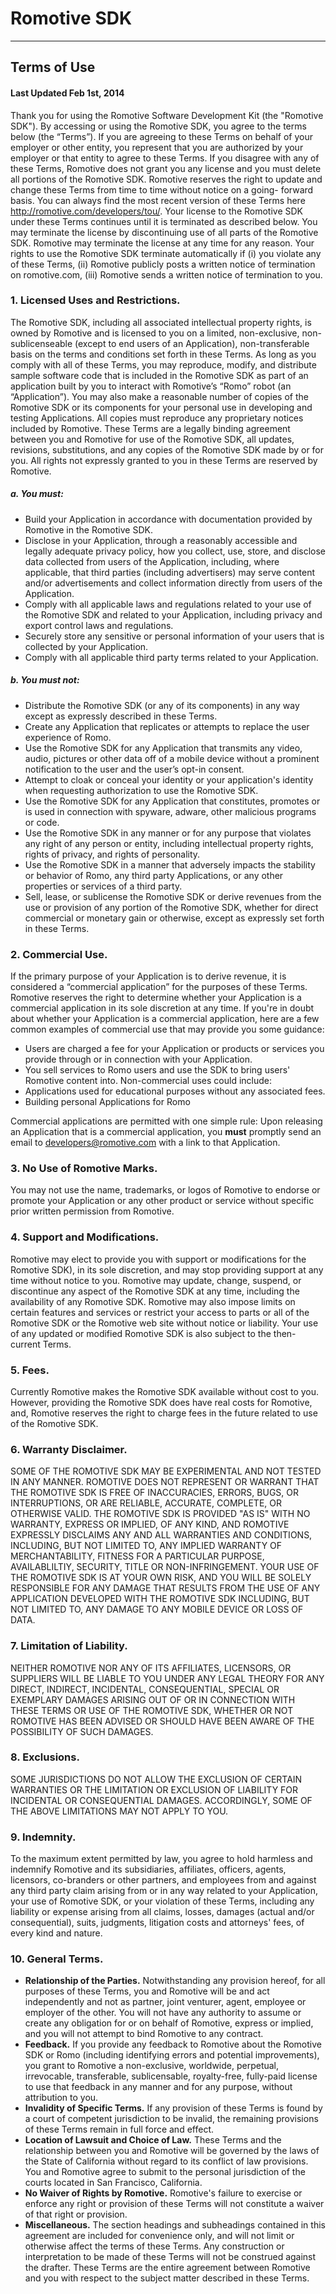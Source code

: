 # Romotive SDK
---
## Terms of Use
#### Last Updated Feb 1st, 2014

Thank you for using the Romotive Software Development Kit (the "Romotive SDK"). By accessing or using the Romotive SDK, you agree to the terms below (the “Terms”). If you are agreeing to these Terms on behalf of your employer or other entity, you represent that you are authorized by your employer or that entity to agree to these Terms. If you disagree with any of these Terms, Romotive does not grant you any license and you must delete all portions of the Romotive SDK. Romotive reserves the right to update and change these Terms from time to time without notice on a going- forward basis. You can always find the most recent version of these Terms here http://romotive.com/developers/tou/.
Your license to the Romotive SDK under these Terms continues until it is terminated as described below. You may terminate the license by discontinuing use of all parts of the Romotive SDK.  Romotive may terminate the license at any time for any reason. Your rights to use the Romotive SDK terminate automatically if (i) you violate any of these Terms, (ii) Romotive publicly posts a written notice of termination on romotive.com, (iii) Romotive sends a written notice of termination to you.

### 1. Licensed Uses and Restrictions.

The Romotive SDK, including all associated intellectual property rights, is owned by Romotive and is licensed to you on a limited, non-exclusive, non-sublicenseable (except to end users of an Application), non-transferable basis on the terms and conditions set forth in these Terms. As long as you comply with all of these Terms, you may reproduce, modify, and distribute sample software code that is included in the Romotive SDK as part of an application built by you to interact with Romotive’s “Romo” robot (an “Application”). You may also make a reasonable number of copies of the Romotive SDK or its components for your personal use in developing and testing Applications. All copies must reproduce any proprietary notices included by Romotive. These Terms are a legally binding agreement between you and Romotive for use of the Romotive SDK, all updates, revisions, substitutions, and any copies of the Romotive SDK made by or for you. All rights not expressly granted to you in these Terms are reserved by Romotive.

##### a. You must:
- Build your Application in accordance with documentation provided by Romotive in the Romotive SDK.
- Disclose in your Application, through a reasonably accessible and legally adequate privacy policy, how you collect, use, store, and disclose data collected from users of the Application, including, where applicable, that third parties (including advertisers) may serve content and/or advertisements and collect information directly from users of the Application. 
- Comply with all applicable laws and regulations related to your use of the Romotive SDK and related to your Application, including privacy and export control laws and regulations.
- Securely store any sensitive or personal information of your users that is collected by your Application.
- Comply with all applicable third party terms related to your Application.

##### b. You must not:
- Distribute the Romotive SDK (or any of its components) in any way except as expressly described in these Terms.
- Create any Application that replicates or attempts to replace the user experience of Romo.
- Use the Romotive SDK for any Application that transmits any video, audio, pictures or other data off of a mobile device without a prominent notification to the user and the user’s opt-in consent.
- Attempt to cloak or conceal your identity or your application's identity when requesting authorization to use the Romotive SDK.
- Use the Romotive SDK for any Application that constitutes, promotes or is used in connection with spyware, adware, other malicious programs or code.
- Use the Romotive SDK in any manner or for any purpose that violates any right of any person or entity, including intellectual property rights, rights of privacy, and rights of personality.
- Use the Romotive SDK in a manner that adversely impacts the stability or behavior of Romo, any third party Applications, or any other properties or services of a third party.
- Sell, lease, or sublicense the Romotive SDK or derive revenues from the use or provision of any portion of the Romotive SDK, whether for direct commercial or monetary gain or otherwise, except as expressly set forth in these Terms.

### 2. Commercial Use.

If the primary purpose of your Application is to derive revenue, it is considered a “commercial application” for the purposes of these Terms. Romotive reserves the right to determine whether your Application is a commercial application in its sole discretion at any time.
If you're in doubt about whether your Application is a commercial application, here are a few common examples of commercial use that may provide you some guidance:
- Users are charged a fee for your Application or products or services you provide through or in connection with your Application.
- You sell services to Romo users and use the SDK to bring users' Romotive content into.
Non-commercial uses could include:
- Applications used for educational purposes without any associated fees.
- Building personal Applications for Romo 

Commercial applications are permitted with one simple rule: Upon releasing an Application that is a commercial application, you **must** promptly send an email to <developers@romotive.com> with a link to that Application.

### 3. No Use of Romotive Marks.
You may not use the name, trademarks, or logos of Romotive to endorse or promote your Application or any other product or service without specific prior written permission from Romotive.

### 4. Support and Modifications.
Romotive may elect to provide you with support or modifications for the Romotive SDK), in its sole discretion, and may stop providing  support at any time without notice to you. Romotive may update, change, suspend, or discontinue any aspect of the Romotive SDK at any time, including the availability of any Romotive SDK. Romotive may also impose limits on certain features and services or restrict your access to parts or all of the Romotive SDK or the Romotive web site without notice or liability. Your use of any updated or modified Romotive SDK is also subject to the then-current Terms.

### 5. Fees.

Currently Romotive makes the Romotive SDK available without cost to you. However, providing the Romotive SDK does have real costs for Romotive, and, Romotive reserves the right to charge fees in the future related to use of the Romotive SDK.

### 6. Warranty Disclaimer.
SOME OF THE ROMOTIVE SDK MAY BE EXPERIMENTAL AND NOT TESTED IN ANY MANNER. ROMOTIVE DOES NOT REPRESENT OR WARRANT THAT THE ROMOTIVE SDK IS FREE OF INACCURACIES, ERRORS, BUGS, OR INTERRUPTIONS, OR ARE RELIABLE, ACCURATE, COMPLETE, OR OTHERWISE VALID.
THE ROMOTIVE SDK IS PROVIDED "AS IS" WITH NO WARRANTY, EXPRESS OR IMPLIED, OF ANY KIND, AND ROMOTIVE EXPRESSLY DISCLAIMS ANY AND ALL WARRANTIES AND CONDITIONS, INCLUDING, BUT NOT LIMITED TO, ANY IMPLIED WARRANTY OF MERCHANTABILITY, FITNESS FOR A PARTICULAR PURPOSE, AVAILABLILTIY, SECURITY, TITLE OR NON-INFRINGEMENT.
YOUR USE OF THE ROMOTIVE SDK IS AT YOUR OWN RISK, AND YOU WILL BE SOLELY RESPONSIBLE FOR ANY DAMAGE THAT RESULTS FROM THE USE OF ANY APPLICATION DEVELOPED WITH THE ROMOTIVE SDK INCLUDING, BUT NOT LIMITED TO, ANY DAMAGE TO ANY MOBILE DEVICE OR LOSS OF DATA.

### 7. Limitation of Liability.
NEITHER ROMOTIVE NOR ANY OF ITS AFFILIATES, LICENSORS, OR SUPPLIERS WILL  BE LIABLE TO YOU UNDER ANY LEGAL THEORY FOR ANY DIRECT, INDIRECT, INCIDENTAL, CONSEQUENTIAL, SPECIAL OR EXEMPLARY DAMAGES ARISING OUT OF OR IN CONNECTION WITH THESE TERMS OR USE OF THE ROMOTIVE SDK, WHETHER OR NOT ROMOTIVE HAS BEEN ADVISED OR SHOULD HAVE BEEN AWARE OF THE POSSIBILITY OF SUCH DAMAGES. 

### 8. Exclusions.
SOME JURISDICTIONS DO NOT ALLOW THE EXCLUSION OF CERTAIN WARRANTIES OR THE LIMITATION OR EXCLUSION OF LIABILITY FOR INCIDENTAL OR CONSEQUENTIAL DAMAGES. ACCORDINGLY, SOME OF THE ABOVE LIMITATIONS MAY NOT APPLY TO YOU.

### 9. Indemnity.
To the maximum extent permitted by law, you agree to hold harmless and indemnify Romotive and its subsidiaries, affiliates, officers, agents, licensors, co-branders or other partners, and employees from and against any third party claim arising from or in any way related to your Application, your use of Romotive SDK, or your violation of these Terms, including any liability or expense arising from all claims, losses, damages (actual and/or consequential), suits, judgments, litigation costs and attorneys' fees, of every kind and nature. 

### 10. General Terms.
- **Relationship of the Parties.** Notwithstanding any provision hereof, for all purposes of these Terms, you and Romotive will be and act independently and not as partner, joint venturer, agent, employee or employer of the other. You will not have any authority to assume or create any obligation for or on behalf of Romotive, express or implied, and you will not attempt to bind Romotive to any contract.
- **Feedback.** If you provide any feedback to Romotive about the Romotive SDK or Romo (including identifying errors and potential improvements), you grant to Romotive a non-exclusive, worldwide, perpetual, irrevocable, transferable, sublicensable, royalty-free, fully-paid license to use that feedback in any manner and for any purpose, without attribution to you.
- **Invalidity of Specific Terms.** If any provision of these Terms is found by a court of competent jurisdiction to be invalid, the remaining provisions of these Terms remain in full force and effect.
- **Location of Lawsuit and Choice of Law.** These Terms and the relationship between you and Romotive will be governed by the laws of the State of California without regard to its conflict of law provisions. You and Romotive agree to submit to the personal jurisdiction of the courts located in San Francisco, California.
- **No Waiver of Rights by Romotive.** Romotive's failure to exercise or enforce any right or provision of these Terms will not constitute a waiver of that right or provision.
- **Miscellaneous.** The section headings and subheadings contained in this agreement are included for convenience only, and will not limit or otherwise affect the terms of these Terms. Any construction or interpretation to be made of these Terms will not be construed against the drafter. These Terms are the entire agreement between Romotive and you with respect to the subject matter described in these Terms.
